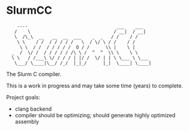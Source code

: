 SlurmCC
=======

        ----                                 ___    ___
       /    \                               / __|  / __|
       \  /\_\  __   __  __  ___    _  _   / /    / /
        \ \    / /  / / / / /   \  / \/ \ / /    / /            
         \ \  / /  / / / / /  O / /      \\ |    \ |           
      _  /  \/ /  / / / / / /\ \ /  ^  ^  \\ \    \ \
      \ \   / /___\ \/ / / / | |/ /  \/ | | \ \___ \ \___
       \___/ \____|\__/ /_/  |_|_/      |_|  \____| \____|


The Slurm C compiler.

This is a work in progress and may take some time (years) to complete.

Project goals:

 - clang backend
 - compiler should be optimizing; should generate highly optimized assembly
